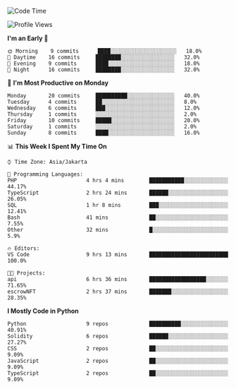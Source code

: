 <!--START_SECTION:waka-->
![Code Time](http://img.shields.io/badge/Code%20Time-1%2C297%20hrs%2019%20mins-blue)

![Profile Views](http://img.shields.io/badge/Profile%20Views-0-blue)

**I'm an Early 🐤** 

```text
🌞 Morning    9 commits      ████░░░░░░░░░░░░░░░░░░░░░   18.0% 
🌆 Daytime    16 commits     ████████░░░░░░░░░░░░░░░░░   32.0% 
🌃 Evening    9 commits      ████░░░░░░░░░░░░░░░░░░░░░   18.0% 
🌙 Night      16 commits     ████████░░░░░░░░░░░░░░░░░   32.0%

```
📅 **I'm Most Productive on Monday** 

```text
Monday       20 commits     ██████████░░░░░░░░░░░░░░░   40.0% 
Tuesday      4 commits      ██░░░░░░░░░░░░░░░░░░░░░░░   8.0% 
Wednesday    6 commits      ███░░░░░░░░░░░░░░░░░░░░░░   12.0% 
Thursday     1 commits      ░░░░░░░░░░░░░░░░░░░░░░░░░   2.0% 
Friday       10 commits     █████░░░░░░░░░░░░░░░░░░░░   20.0% 
Saturday     1 commits      ░░░░░░░░░░░░░░░░░░░░░░░░░   2.0% 
Sunday       8 commits      ████░░░░░░░░░░░░░░░░░░░░░   16.0%

```


📊 **This Week I Spent My Time On** 

```text
⌚︎ Time Zone: Asia/Jakarta

💬 Programming Languages: 
PHP                      4 hrs 4 mins        ███████████░░░░░░░░░░░░░░   44.17% 
TypeScript               2 hrs 24 mins       ██████░░░░░░░░░░░░░░░░░░░   26.05% 
SQL                      1 hr 8 mins         ███░░░░░░░░░░░░░░░░░░░░░░   12.41% 
Bash                     41 mins             ██░░░░░░░░░░░░░░░░░░░░░░░   7.55% 
Other                    32 mins             █░░░░░░░░░░░░░░░░░░░░░░░░   5.9%

🔥 Editors: 
VS Code                  9 hrs 13 mins       █████████████████████████   100.0%

🐱‍💻 Projects: 
api                      6 hrs 36 mins       ██████████████████░░░░░░░   71.65% 
escrowNFT                2 hrs 37 mins       ███████░░░░░░░░░░░░░░░░░░   28.35%

```

**I Mostly Code in Python** 

```text
Python                   9 repos             ██████████░░░░░░░░░░░░░░░   40.91% 
Solidity                 6 repos             ██████░░░░░░░░░░░░░░░░░░░   27.27% 
CSS                      2 repos             ██░░░░░░░░░░░░░░░░░░░░░░░   9.09% 
JavaScript               2 repos             ██░░░░░░░░░░░░░░░░░░░░░░░   9.09% 
TypeScript               2 repos             ██░░░░░░░░░░░░░░░░░░░░░░░   9.09%

```



<!--END_SECTION:waka-->

